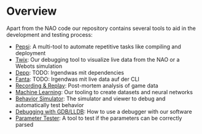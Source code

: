 # Overview

Apart from the NAO code our repository contains several tools to aid in the development and testing process:

- [Pepsi](./pepsi.md): A multi-tool to automate repetitive tasks like compiling and deployment
- [Twix](./twix.md): Our debugging tool to visualize live data from the NAO or a Webots simulation
- [Depp](./depp.md): TODO: Irgendwas mit dependencies
- [Fanta](./fanta.md): TODO: Irgendwas mit live data auf der CLI
- [Recording & Replay](./recording_and_replay.md): Post-mortem analysis of game data
- [Machine Learning](./machine-learning.md): Our tooling to create datasets and neural networks
- [Behavior Simulator](./behavior_simulator.md): The simulator and viewer to debug and automatically test behavior
- [Debugging with GDB/LLDB](./debugging.md): How to use a debugger with our software
- [Parameter Tester](./parameter_tester.md): A tool to test if the parameters can be correctly parsed
